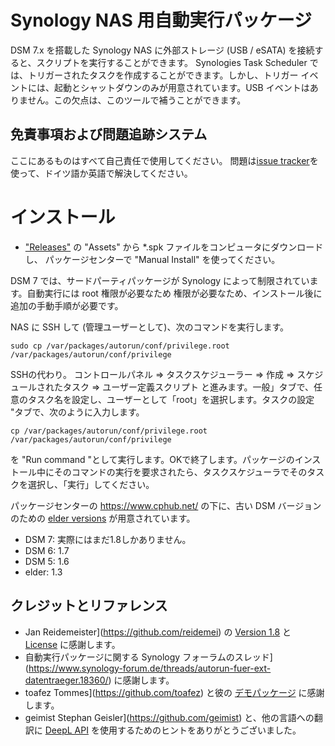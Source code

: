 # Synology NAS 用自動実行パッケージ
DSM 7.x を搭載した Synology NAS に外部ストレージ (USB / eSATA) を接続すると、スクリプトを実行することができます。
Synologies Task Scheduler では、トリガーされたタスクを作成することができます。しかし、トリガー イベントには、起動とシャットダウンのみが用意されています。USB イベントはありません。この欠点は、このツールで補うことができます。

## 免責事項および問題追跡システム
ここにあるものはすべて自己責任で使用してください。
問題は[issue tracker](https://github.com/schmidhorst/synology-autorun/issues)を使って、ドイツ語か英語で解決してください。

# インストール
* ["Releases"](https://github.com/schmidhorst/synology-autorun/releases) の "Assets" から *.spk ファイルをコンピュータにダウンロードし、 パッケージセンターで "Manual Install" を使ってください。

DSM 7 では、サードパーティパッケージが Synology によって制限されています。自動実行には root 権限が必要なため
権限が必要なため、インストール後に追加の手動手順が必要です。

NAS に SSH して (管理ユーザーとして)、次のコマンドを実行します。
```shell
sudo cp /var/packages/autorun/conf/privilege.root /var/packages/autorun/conf/privilege
```
SSHの代わり。
コントロールパネル => タスクスケジューラー => 作成 => スケジュールされたタスク => ユーザー定義スクリプト と進みます。一般」タブで、任意のタスク名を設定し、ユーザーとして「root」を選択します。タスクの設定 "タブで、次のように入力します。
```shell
cp /var/packages/autorun/conf/privilege.root /var/packages/autorun/conf/privilege
```
を "Run command "として実行します。OKで終了します。パッケージのインストール中にそのコマンドの実行を要求されたら、タスクスケジューラでそのタスクを選択し、「実行」してください。

パッケージセンターの https://www.cphub.net/ の下に、古い DSM バージョンのための [elder versions](https://github.com/reidemei/synology-autorun) が用意されています。
* DSM 7: 実際にはまだ1.8しかありません。
* DSM 6: 1.7
* DSM 5: 1.6
* elder: 1.3

## クレジットとリファレンス
- Jan Reidemeister](https://github.com/reidemei) の [Version 1.8](https://github.com/reidemei/synology-autorun) と [License](https://github.com/reidemei/synology-autorun/blob/main/LICENSE) に感謝します。
- 自動実行パッケージに関する Synology フォーラムのスレッド](https://www.synology-forum.de/threads/autorun-fuer-ext-datentraeger.18360/) に感謝します。
- toafez Tommes](https://github.com/toafez) と彼の [デモパッケージ](https://github.com/toafez/DSM7DemoSPK) に感謝します。
- geimist Stephan Geisler](https://github.com/geimist) と、他の言語への翻訳に [DeepL API](https://www.deepl.com/docs-api) を使用するためのヒントをありがとうございました。


